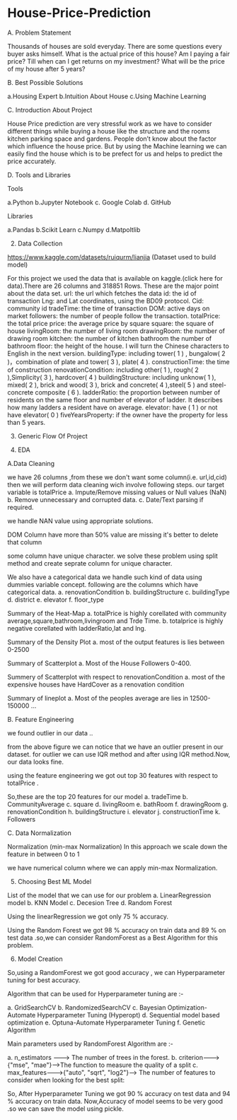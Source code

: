 # House-Price-Prediction

A. Problem Statement

Thousands of houses are sold everyday. There are some questions every buyer asks himself. What is the actual price of this house? Am I paying a fair price? Till when can I get returns on my investment? What will be the price of my house after 5 years?


B. Best Possible Solutions

a.Housing Expert
b.Intuition About House
c.Using Machine Learning

C. Introduction About Project

House Price prediction are very stressful work as we have to consider different things while buying a house like the structure and the rooms kitchen parking space and gardens. People don’t know about the factor which influence the house price. But by using the Machine learning we can easily find the house which is to be prefect for us and helps to predict the price accurately.

D. Tools and Libraries

Tools

a.Python
b.Jupyter Notebook
c. Google Colab
d. GitHub

Libraries

a.Pandas
b.Scikit Learn
c.Numpy
d.Matpoltlib

2. Data Collection

https://www.kaggle.com/datasets/ruiqurm/lianjia    (Dataset used to build model)

For this project we used the data that is available on kaggle.(click here for data).There are 26 columns and 318851 Rows. These are the major point about the data set.
url: the url which fetches the data
id: the id of transaction
Lng: and Lat coordinates, using the BD09 protocol.
Cid: community id
tradeTime: the time of transaction
DOM: active days on market
followers: the number of people follow the transaction.
totalPrice: the total price
price: the average price by square
square: the square of house
livingRoom: the number of living room
drawingRoom: the number of drawing room
kitchen: the number of kitchen
bathroom the number of bathroom
floor: the height of the house. I will turn the Chinese characters to English in the next version.
buildingType: including tower( 1 ) , bungalow( 2 )，combination of plate and tower( 3 ), plate( 4 ).
constructionTime: the time of construction
renovationCondition: including other( 1 ), rough( 2 ),Simplicity( 3 ), hardcover( 4 )
buildingStructure: including unknow( 1 ), mixed( 2 ), brick and wood( 3 ), brick and concrete( 4 ),steel( 5 ) and steel-concrete composite ( 6 ).
ladderRatio: the proportion between number of residents on the same floor and number of elevator of ladder. It describes how many ladders a resident have on average.
elevator: have ( 1 ) or not have elevator( 0 )
fiveYearsProperty: if the owner have the property for less than 5 years.

3. Generic Flow Of Project



4. EDA



A.Data Cleaning

we have 26 columns ,from these we don't want some column(i.e. url,id,cid) then we will perform data cleaning wich involve following steps. our target variable is totalPrice
a. Impute/Remove missing values or Null values (NaN)
b. Remove unnecessary and corrupted data.
c. Date/Text parsing if required.


we handle NAN value using appropriate solutions.


DOM Column have more than 50% value are missing it's better to delete that column


some column have unique character. we solve these problem using split method and create seprate column for unique character.

We also have a categorical data we handle such kind of data using dummies variable concept. following are the columns which have categorical data.
a. renovationCondition
b. buildingStructure
c. buildingType
d. district
e. elevator
f. floor_type


Summary of the Heat-Map
a. totalPrice is highly corellated with community average,square,bathroom,livingroom and Trde Time.
b. totalprice is highly negative corellated with ladderRatio,lat and lng.


Summary of the Density Plot
a. most of the output features is lies between 0-2500


Summary of Scatterplot
a. Most of the House Followers 0-400.


Summery of Scatterplot with respect to renovationCondition
a. most of the expensive houses have HardCover as a renovation condition


Summary of lineplot
a. Most of the peoples average are lies in 12500-150000 ...

B. Feature Engineering

we found outlier in our data ..


from the above figure we can notice that we have an outlier present in our dataset.
for outlier we can use IQR method and after using IQR method.Now, our data looks fine. 

using the feature engineering we got out top 30 features with respect to totalPrice . 

So,these are the top 20 features for our model
a. tradeTime
b. CommunityAverage
c. square
d. livingRoom
e. bathRoom
f. drawingRoom
g. renovationCondition
h. buildingStructure
i. elevator
j. constructionTime
k. Followers

C. Data Normalization

Normalization (min-max Normalization)
In this approach we scale down the feature in between 0 to 1

we have numerical column where we can apply min-max Normalization.


5. Choosing Best ML Model

List of the model that we can use for our problem
a. LinearRegression model
b. KNN Model
c. Decesion Tree
d. Random Forest


Using the linearRegression we got only 75 % accuracy.


Using the Random Forest we got 98 % accuracy on train data and 89 % on test data .so,we can consider RandomForest as a Best Algorithm for this problem.

6. Model Creation

So,using a RandomForest we got good accuracy , we can Hyperparameter tuning for best accuracy.

Algorithm that can be used for Hyperparameter tuning are :-

a. GridSearchCV
b. RandomizedSearchCV
c. Bayesian Optimization-Automate Hyperparameter Tuning (Hyperopt)
d. Sequential model based optimization
e. Optuna-Automate Hyperparameter Tuning
f. Genetic Algorithm

Main parameters used by RandomForest Algorithm are :-

a. n_estimators ---> The number of trees in the forest.
b. criterion--->{"mse", "mae"}-->The function to measure the quality of a split
c. max_features--->{"auto", "sqrt", "log2"}--> The number of features to consider when looking for the best split:

So, After Hyperparameter Tuning we got 90 % accuracy on test data and 94 % accuracy on train data. 
Now,Accuracy of model seems to be very good .so we can save the model using pickle.
